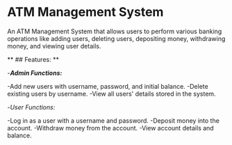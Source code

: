 # ATM Management System
An ATM Management System that allows users to perform various banking operations like adding users, deleting users, depositing money, withdrawing money, and viewing user details.

** ## Features: **

-***Admin Functions:***

-Add new users with username, password, and initial balance.
-Delete existing users by username.
-View all users' details stored in the system.

-*User Functions:*

-Log in as a user with a username and password.
-Deposit money into the account.
-Withdraw money from the account.
-View account details and balance.
